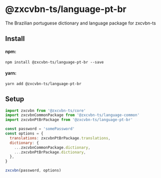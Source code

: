 # @zxcvbn-ts/language-pt-br

The Brazilian portuguese dictionary and language package for zxcvbn-ts

## Install

#### npm:

`npm install @zxcvbn-ts/language-pt-br --save`

#### yarn:

`yarn add @zxcvbn-ts/language-pt-br`

## Setup

```js
import zxcvbn from '@zxcvbn-ts/core'
import zxcvbnCommonPackage from '@zxcvbn-ts/language-common'
import zxcvbnPtBrPackage from '@zxcvbn-ts/language-pt-br'

const password = 'somePassword'
const options = {
  translations: zxcvbnPtBrPackage.translations,
  dictionary: {
    ...zxcvbnCommonPackage.dictionary,
    ...zxcvbnPtBrPackage.dictionary,
  },
}

zxcvbn(password, options)
```
